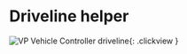 # Driveline helper

![VP Vehicle Controller driveline](/img/blocks/vpp-driveline-inspector.png){: .clickview }
